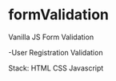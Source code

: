 # formValidation

Vanilla JS Form Validation 

-User Registration Validation

Stack: HTML CSS Javascript
